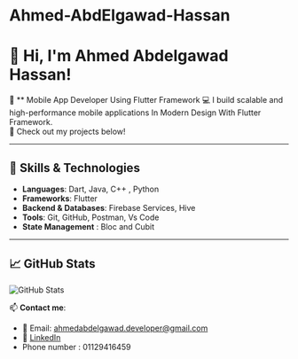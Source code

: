 # Ahmed-AbdElgawad-Hassan
# 👋 Hi, I'm Ahmed Abdelgawad Hassan!

🚀 ** Mobile App Developer Using Flutter Framework 
💻 I build scalable and high-performance mobile applications In Modern Design With Flutter Framework.  
📱 Check out my projects below!  

---

## 🔧 Skills & Technologies  
- **Languages**: Dart, Java, C++ , Python   
- **Frameworks**: Flutter 
- **Backend & Databases**: Firebase Services, Hive    
- **Tools**: Git, GitHub, Postman, Vs Code 
- **State Management** : Bloc and Cubit 

---

## 📈 GitHub Stats  
![GitHub Stats](https://github-readme-stats.vercel.app/api?username=Ahmed-AbdElgawad-Hassan&show_icons=true&theme=tokyonight)

📫 **Contact me**:  
- 📧 Email: ahmedabdelgawad.developer@gmail.com
- 🔗 [LinkedIn](https://www.linkedin.com/in/ahmed-abdelgawad-456a90328)  
-  Phone number  : 01129416459
